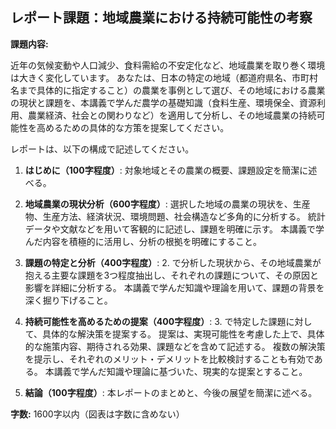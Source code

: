 ## レポート課題：地域農業における持続可能性の考察

**課題内容:**

近年の気候変動や人口減少、食料需給の不安定化など、地域農業を取り巻く環境は大きく変化しています。  あなたは、日本の特定の地域（都道府県名、市町村名まで具体的に指定すること）の農業を事例として選び、その地域における農業の現状と課題を、本講義で学んだ農学の基礎知識（食料生産、環境保全、資源利用、農業経済、社会との関わりなど）を適用して分析し、その地域農業の持続可能性を高めるための具体的な方策を提案してください。

レポートは、以下の構成で記述してください。

1. **はじめに（100字程度）**:  対象地域とその農業の概要、課題設定を簡潔に述べる。

2. **地域農業の現状分析（600字程度）**:  選択した地域の農業の現状を、生産物、生産方法、経済状況、環境問題、社会構造など多角的に分析する。  統計データや文献などを用いて客観的に記述し、課題を明確に示す。  本講義で学んだ内容を積極的に活用し、分析の根拠を明確にすること。

3. **課題の特定と分析（400字程度）**:  2. で分析した現状から、その地域農業が抱える主要な課題を3つ程度抽出し、それぞれの課題について、その原因と影響を詳細に分析する。  本講義で学んだ知識や理論を用いて、課題の背景を深く掘り下げること。

4. **持続可能性を高めるための提案（400字程度）**:  3. で特定した課題に対して、具体的な解決策を提案する。  提案は、実現可能性を考慮した上で、具体的な施策内容、期待される効果、課題などを含めて記述する。  複数の解決策を提示し、それぞれのメリット・デメリットを比較検討することも有効である。  本講義で学んだ知識や理論に基づいた、現実的な提案とすること。

5. **結論（100字程度）**:  本レポートのまとめと、今後の展望を簡潔に述べる。


**字数:** 1600字以内（図表は字数に含めない）
